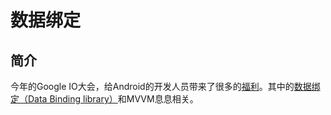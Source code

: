 # 数据绑定

## 简介
 今年的Google IO大会，给Android的开发人员带来了很多的[福利](http://www.androidchina.net/2734.html)。其中的[数据绑定（Data Binding library）](https://developer.android.com/tools/data-binding/guide.html)和MVVM息息相关。